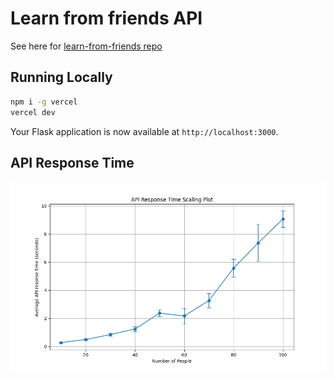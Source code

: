 # Learn from friends API

See here for [learn-from-friends repo](https://github.com/rhotter/learn-from-friends)

## Running Locally

```bash
npm i -g vercel
vercel dev
```

Your Flask application is now available at `http://localhost:3000`.

## API Response Time

![](./test/speed_test.png)
